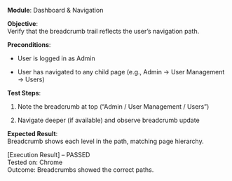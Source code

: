 **Module**: Dashboard & Navigation

**Objective**:  
Verify that the breadcrumb trail reflects the user’s navigation path.

**Preconditions**:

- User is logged in as Admin
    
- User has navigated to any child page (e.g., Admin → User Management → Users)
    

**Test Steps**:

1. Note the breadcrumb at top (“Admin / User Management / Users”)
    
2. Navigate deeper (if available) and observe breadcrumb update
    

**Expected Result**:  
Breadcrumb shows each level in the path, matching page hierarchy.

[Execution Result] – PASSED  
Tested on: Chrome  
Outcome: Breadcrumbs showed the correct paths.